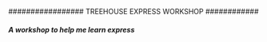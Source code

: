 ################# TREEHOUSE EXPRESS WORKSHOP ############

##### A workshop to help me learn express ########
